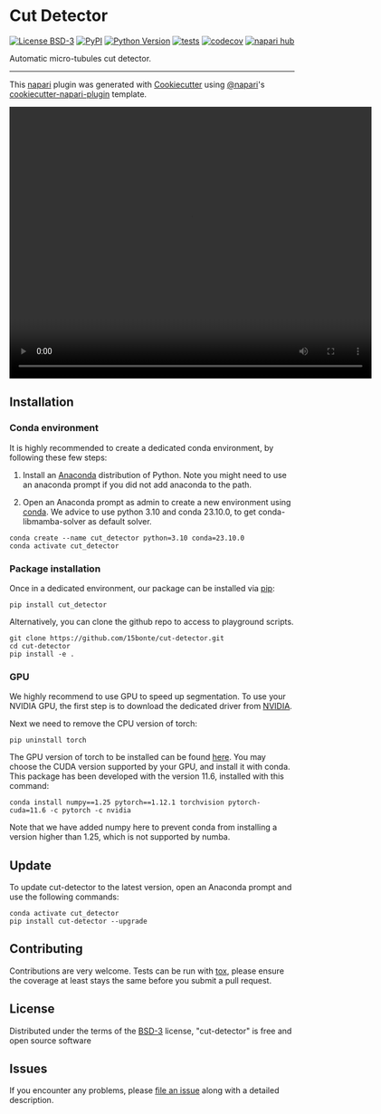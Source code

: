 # Cut Detector

[![License BSD-3](https://img.shields.io/pypi/l/cut-detector.svg?color=green)](https://github.com/15bonte/cut-detector/raw/main/LICENSE)
[![PyPI](https://img.shields.io/pypi/v/cut-detector.svg?color=green)](https://pypi.org/project/cut-detector)
[![Python Version](https://img.shields.io/pypi/pyversions/cut-detector.svg?color=green)](https://python.org)
[![tests](https://github.com/15bonte/cut-detector/workflows/tests/badge.svg)](https://github.com/15bonte/cut-detector/actions)
[![codecov](https://codecov.io/gh/15bonte/cut-detector/branch/main/graph/badge.svg)](https://codecov.io/gh/15bonte/cut-detector)
[![napari hub](https://img.shields.io/endpoint?url=https://api.napari-hub.org/shields/cut-detector)](https://napari-hub.org/plugins/cut-detector)

Automatic micro-tubules cut detector.

---

This [napari] plugin was generated with [Cookiecutter] using [@napari]'s [cookiecutter-napari-plugin] template.

<!--
Don't miss the full getting started guide to set up your new package:
https://github.com/napari/cookiecutter-napari-plugin#getting-started

and review the napari docs for plugin developers:
https://napari.org/stable/plugins/index.html
-->

<video width="640" height="480" controls>
  <source src="https://github.com/15bonte/cut-detector-models/blob/main/demo.mp4" type="video/mp4">
  Your browser does not support the video tag.
</video>

## Installation

### Conda environment

It is highly recommended to create a dedicated conda environment, by following these few steps:

1. Install an [Anaconda] distribution of Python. Note you might need to use an anaconda prompt if you did not add anaconda to the path.

2. Open an Anaconda prompt as admin to create a new environment using [conda]. We advice to use python 3.10 and conda 23.10.0, to get conda-libmamba-solver as default solver.

```
conda create --name cut_detector python=3.10 conda=23.10.0
conda activate cut_detector
```

### Package installation

Once in a dedicated environment, our package can be installed via [pip]:

```
pip install cut_detector
```

Alternatively, you can clone the github repo to access to playground scripts.

```
git clone https://github.com/15bonte/cut-detector.git
cd cut-detector
pip install -e .
```

### GPU

We highly recommend to use GPU to speed up segmentation. To use your NVIDIA GPU, the first step is to download the dedicated driver from [NVIDIA].

Next we need to remove the CPU version of torch:

```
pip uninstall torch
```

The GPU version of torch to be installed can be found [here](https://pytorch.org/get-started/locally/). You may choose the CUDA version supported by your GPU, and install it with conda. This package has been developed with the version 11.6, installed with this command:

```
conda install numpy==1.25 pytorch==1.12.1 torchvision pytorch-cuda=11.6 -c pytorch -c nvidia
```

Note that we have added numpy here to prevent conda from installing a version higher than 1.25, which is not supported by numba.

## Update

To update cut-detector to the latest version, open an Anaconda prompt and use the following commands:

```
conda activate cut_detector
pip install cut-detector --upgrade
```

## Contributing

Contributions are very welcome. Tests can be run with [tox], please ensure
the coverage at least stays the same before you submit a pull request.

## License

Distributed under the terms of the [BSD-3] license,
"cut-detector" is free and open source software

## Issues

If you encounter any problems, please [file an issue] along with a detailed description.

[napari]: https://github.com/napari/napari
[Cookiecutter]: https://github.com/audreyr/cookiecutter
[@napari]: https://github.com/napari
[MIT]: http://opensource.org/licenses/MIT
[BSD-3]: http://opensource.org/licenses/BSD-3-Clause
[GNU GPL v3.0]: http://www.gnu.org/licenses/gpl-3.0.txt
[GNU LGPL v3.0]: http://www.gnu.org/licenses/lgpl-3.0.txt
[Apache Software License 2.0]: http://www.apache.org/licenses/LICENSE-2.0
[Mozilla Public License 2.0]: https://www.mozilla.org/media/MPL/2.0/index.txt
[cookiecutter-napari-plugin]: https://github.com/napari/cookiecutter-napari-plugin
[file an issue]: https://github.com/15bonte/cut-detector/issues
[napari]: https://github.com/napari/napari
[tox]: https://tox.readthedocs.io/en/latest/
[pip]: https://pypi.org/project/pip/
[PyPI]: https://pypi.org/
[Anaconda]: https://www.anaconda.com/products/distribution
[Fiji]: https://imagej.net/software/fiji/
[NVIDIA]: https://www.nvidia.com/Download/index.aspx?lang=en-us
[conda]: https://docs.conda.io/en/latest/
